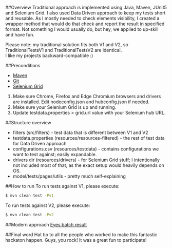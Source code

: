[maven]: http://maven.apache.org/
[git]: http://git-scm.com/
[grid]: https://www.selenium.dev/documentation/en/grid/setting_up_your_own_grid/
[eyes]: https://eyes.applitools.com/app/test-results/00000251810436322399?accountId=8BdDBLn-ekCxz39XpWszDw~~&display=details&top=00000251810436322399%282%29
##Overview
Traditional approach is implemented using Java, Maven, JUnit5 and Selenium Grid. 
I also used Data Driven approach to keep my tests short and reusable.
As I mostly needed to check elements visibility, I created a wrapper method that would do that check and report the result in specified format.
Not something I would usually do, but hey, we applied to up-skill and have fun.

Please note: my traditional solution fits both V1 and V2, so TraditionalTestsV1 and TraditionalTestsV2 are identical.  
I like my projects backward-compatible :)

##Preconditions
- [Maven][maven] 
- [Git][git]
- [Selenium Grid][grid]

1. Make sure Chrome, Firefox and Edge Chromium browsers and drivers are installed. Edit nodeconfig.json and hubconfig.json if needed.
2. Make sure your Selenium Grid is up and running.
3. Update testdata.properties > grid.url value with your Selenium hub URL.

##Structure overview
- filters (src/filters) - test data that is different between V1 and V2
- testdata.properties (resources/resources-filtered) - the rest of test data for Data Driven approach
- configurations.csv (resources/testdata) - contains configurations we want to test against; easily expandable. 
- drivers dir (resources/drivers) - for Selenium Grid stuff; I intentionally not included most of that, as the exact setup would heavily depends on OS.
- model/tests/pages/utils - pretty much self-explaining

##How to run
To run tests against V1, please execute:

```bash
$ mvn clean test -Pv1
```
To run tests against V2, please execute:
```bash
$ mvn clean test -Pv2
```

##Modern approach
[Eyes batch result][eyes]

##Final word
Hat tip to all the people who worked to make this fantastic hackaton happen. Guys, you rock! 
It was a great fun to participate!
